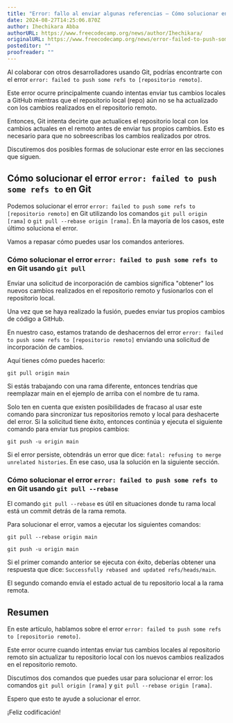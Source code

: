 ```yaml
---
title: "Error: fallo al enviar algunas referencias – Cómo solucionar en Git"
date: 2024-08-27T14:25:06.870Z
author: Ihechikara Abba
authorURL: https://www.freecodecamp.org/news/author/Ihechikara/
originalURL: https://www.freecodecamp.org/news/error-failed-to-push-some-refs-to-how-to-fix-in-git/
posteditor: ""
proofreader: ""
---
```


Al colaborar con otros desarrolladores usando Git, podrías encontrarte con el error `error: failed to push some refs to [repositorio remoto]`.

<!-- more -->

Este error ocurre principalmente cuando intentas enviar tus cambios locales a GitHub mientras que el repositorio local (repo) aún no se ha actualizado con los cambios realizados en el repositorio remoto.

Entonces, Git intenta decirte que actualices el repositorio local con los cambios actuales en el remoto antes de enviar tus propios cambios. Esto es necesario para que no sobreescribas los cambios realizados por otros.

Discutiremos dos posibles formas de solucionar este error en las secciones que siguen.

## Cómo solucionar el error `error: failed to push some refs to` en Git

Podemos solucionar el error `error: failed to push some refs to [repositorio remoto]` en Git utilizando los comandos `git pull origin [rama]` o `git pull --rebase origin [rama]`. En la mayoría de los casos, este último soluciona el error.

Vamos a repasar cómo puedes usar los comandos anteriores.

### Cómo solucionar el error `error: failed to push some refs to` en Git usando `git pull`

Enviar una solicitud de incorporación de cambios significa "obtener" los nuevos cambios realizados en el repositorio remoto y fusionarlos con el repositorio local.

Una vez que se haya realizado la fusión, puedes enviar tus propios cambios de código a GitHub.

En nuestro caso, estamos tratando de deshacernos del error `error: failed to push some refs to [repositorio remoto]` enviando una solicitud de incorporación de cambios.

Aquí tienes cómo puedes hacerlo:

```
git pull origin main
```

Si estás trabajando con una rama diferente, entonces tendrías que reemplazar main en el ejemplo de arriba con el nombre de tu rama.

Solo ten en cuenta que existen posibilidades de fracaso al usar este comando para sincronizar tus repositorios remoto y local para deshacerte del error. Si la solicitud tiene éxito, entonces continúa y ejecuta el siguiente comando para enviar tus propios cambios:

```
git push -u origin main
```

Si el error persiste, obtendrás un error que dice: `fatal: refusing to merge unrelated histories`. En ese caso, usa la solución en la siguiente sección.

### Cómo solucionar el error `error: failed to push some refs to` en Git usando `git pull --rebase`

El comando `git pull --rebase` es útil en situaciones donde tu rama local está un commit detrás de la rama remota.

Para solucionar el error, vamos a ejecutar los siguientes comandos:

```
git pull --rebase origin main

git push -u origin main
```

Si el primer comando anterior se ejecuta con éxito, deberías obtener una respuesta que dice: `Successfully rebased and updated refs/heads/main`.

El segundo comando envía el estado actual de tu repositorio local a la rama remota.

## Resumen

En este artículo, hablamos sobre el error `error: failed to push some refs to [repositorio remoto]`.

Este error ocurre cuando intentas enviar tus cambios locales al repositorio remoto sin actualizar tu repositorio local con los nuevos cambios realizados en el repositorio remoto.

Discutimos dos comandos que puedes usar para solucionar el error: los comandos `git pull origin [rama]` y `git pull --rebase origin [rama]`.

Espero que esto te ayude a solucionar el error.

¡Feliz codificación!

